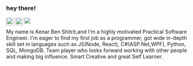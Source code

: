 ### hey there! 

<a href="https://www.linkedin.com/in/kenar-shitrit/">
  <img align="left" alt="Abhishek's LinkedIN" width="22px" src="https://raw.githubusercontent.com/peterthehan/peterthehan/master/assets/linkedin.svg" />
</a>
<a href="https://www.instagram.com/kenar_shitrit/">
  <img align="left" alt="Abhishek's Instagram" width="22px" src="https://raw.githubusercontent.com/hussainweb/hussainweb/main/icons/instagram.png" />  
</a>


![](https://api.visitorbadge.io/api/VisitorHit?user=bloodwarriorr&repo=bloodwarriorr&countColor=%237B1E7A)
<br />



My name is Kenar Ben Shitrit,and I'm a highly motivated Practical Software Engineer.
I'm eager to find my first job as a programmer, got wide in-depth skill set in languages such as JS(Node, React), C#(ASP.Net,WPF), Python, SQL, MongoDB.
Team player who looks forward working with other people and making big influence. Smart Creative and great Self Learner.
<br />








